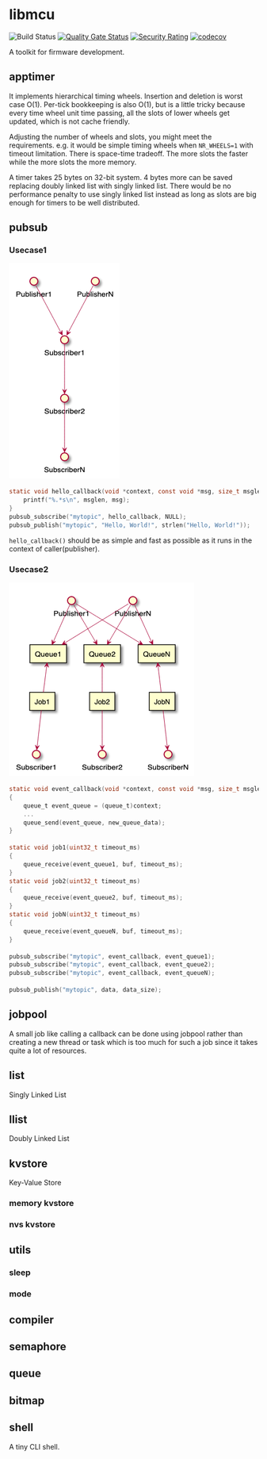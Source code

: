 # libmcu
![Build Status](https://github.com/onkwon/libmcu/workflows/build/badge.svg)
[![Quality Gate Status](https://sonarcloud.io/api/project_badges/measure?project=onkwon_libmcu&metric=alert_status)](https://sonarcloud.io/dashboard?id=onkwon_libmcu)
[![Security Rating](https://sonarcloud.io/api/project_badges/measure?project=onkwon_libmcu&metric=security_rating)](https://sonarcloud.io/dashboard?id=onkwon_libmcu)
[![codecov](https://codecov.io/gh/onkwon/libmcu/branch/master/graph/badge.svg?token=KBLNIEKUF4)](https://codecov.io/gh/onkwon/libmcu)

A toolkit for firmware development.

## apptimer
It implements hierarchical timing wheels. Insertion and deletion is worst case
O(1). Per-tick bookkeeping is also O(1), but is a little tricky because every
time wheel unit time passing, all the slots of lower wheels get updated, which
is not cache friendly.

Adjusting the number of wheels and slots, you might meet the requirements. e.g.
it would be simple timing wheels when `NR_WHEELS=1` with timeout limitation.
There is space-time tradeoff. The more slots the faster while the more slots the
more memory.

A timer takes 25 bytes on 32-bit system. 4 bytes more can be saved replacing
doubly linked list with singly linked list. There would be no performance
penalty to use singly linked list instead as long as slots are big enough for
timers to be well distributed.

## pubsub
### Usecase1
![pubsub simple usecase](docs/images/pubsub_simple.png)

```c
static void hello_callback(void *context, const void *msg, size_t msglen) {
	printf("%.*s\n", msglen, msg);
}
pubsub_subscribe("mytopic", hello_callback, NULL);
pubsub_publish("mytopic", "Hello, World!", strlen("Hello, World!"));
```

`hello_callback()` should be as simple and fast as possible as it runs in the
context of caller(publisher).

### Usecase2
![pubsub usecase](docs/images/pubsub_queue.png)

```c
static void event_callback(void *context, const void *msg, size_t msglen)
{
	queue_t event_queue = (queue_t)context;
	...
	queue_send(event_queue, new_queue_data);
}

static void job1(uint32_t timeout_ms)
{
	queue_receive(event_queue1, buf, timeout_ms);
}
static void job2(uint32_t timeout_ms)
{
	queue_receive(event_queue2, buf, timeout_ms);
}
static void jobN(uint32_t timeout_ms)
{
	queue_receive(event_queueN, buf, timeout_ms);
}

pubsub_subscribe("mytopic", event_callback, event_queue1);
pubsub_subscribe("mytopic", event_callback, event_queue2);
pubsub_subscribe("mytopic", event_callback, event_queueN);

pubsub_publish("mytopic", data, data_size);
```

## jobpool
A small job like calling a callback can be done using jobpool rather than
creating a new thread or task which is too much for such a job since it takes
quite a lot of resources.

## list
Singly Linked List
## llist
Doubly Linked List
## kvstore
Key-Value Store
### memory kvstore
### nvs kvstore
## utils
### sleep
### mode
## compiler
## semaphore
## queue
## bitmap
## shell
A tiny CLI shell.
